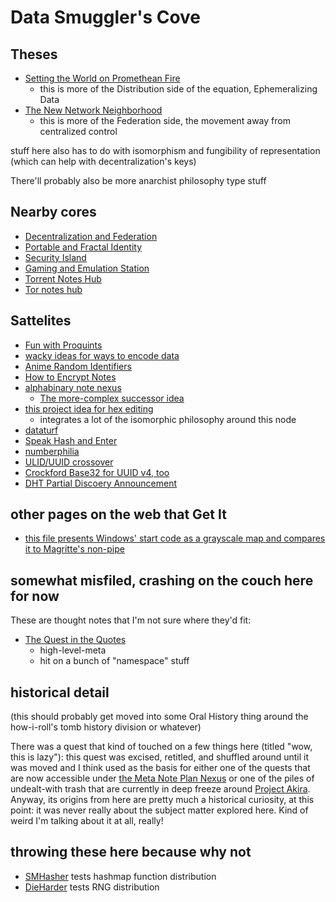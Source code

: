 # Data Smuggler's Cove

## Theses

- [Setting the World on Promethean Fire](97e9c1c1-933c-49af-8e0d-4dc1b4946bfa.md)
  - this is more of the Distribution side of the equation, Ephemeralizing Data
- [The New Network Neighborhood](8905d737-8f2a-4de7-a850-c1f2b04cd45e.md)
  - this is more of the Federation side, the movement away from centralized control

stuff here also has to do with isomorphism and fungibility of representation (which can help with decentralization's keys)

There'll probably also be more anarchist philosophy type stuff

## Nearby cores

- [Decentralization and Federation](c47c2afa-59e0-4cde-a5b5-6afe4509ac46.md)
- [Portable and Fractal Identity](64a52921-8c92-40bb-a0e5-16414cc96d18.md)
- [Security Island](4dd64124-8e20-4901-aae4-5876361adc85.md)
- [Gaming and Emulation Station](5f300d2c-da81-4124-8e4f-480bd4e2b552.md)
- [Torrent Notes Hub](7c6ca944-7814-40c7-a1ba-5d34bc0b61e7.md)
- [Tor notes hub](bf6417a7-0c97-497c-a1be-d5c2a52bfcda.md)

## Sattelites

- [Fun with Proquints](e6a165a7-64b0-4215-aab6-c391ee82d66d.md)
- [wacky ideas for ways to encode data](faaed29e-c3d1-4202-8bc7-d058e96af1cd.md)
- [Anime Random Identifiers](5dbc11a8-b9f5-4887-a3ed-736dcb337ec8.md)
- [How to Encrypt Notes](de39c59d-7091-4e34-84ff-9c25ceed1055.md)
- [alphabinary note nexus](a92da7dd-0bba-44ba-8e5a-743571caab3e.md)
  - [The more-complex successor idea](05ec49f4-5955-4876-82d2-9dd77d36c6c5.md)
- [this project idea for hex editing](68bb497c-899f-45a5-8053-20d12a8b470b.md)
  - integrates a lot of the isomorphic philosophy around this node
- [dataturf](802e258f-9647-4d86-adfb-de2c9667f427.md)
- [Speak Hash and Enter](8d8d90d0-fd73-4356-995c-8ab2013b8b13.md)
- [numberphilia](0cba7e6c-c590-4868-8a93-dd64287f2d74.md)
- [ULID/UUID crossover](7961f8b3-8d57-44a3-8ff0-68fa609e7392.md)
- [Crockford Base32 for UUID v4, too](259271a4-d9c4-448e-836a-be07501bbd04.md)
- [DHT Partial Discoery Announcement](368fd5d4-d512-49ee-ad6f-cd8e76c9d6cc.md)

## other pages on the web that Get It

- [this file presents Windows' start code as a grayscale map and compares it to Magritte's non-pipe](http://3564020356.org/tutes/malawin_en.htm)

## somewhat misfiled, crashing on the couch here for now

These are thought notes that I'm not sure where they'd fit:

- [The Quest in the Quotes](73bf679b-4732-4ed1-929d-5dce9c163fd7.md)
  - high-level-meta
  - hit on a bunch of "namespace" stuff

## historical detail

(this should probably get moved into some Oral History thing around the how-i-roll's tomb history division or whatever)

There was a quest that kind of touched on a few things here (titled "wow, this is lazy"): this quest was excised, retitled, and shuffled around until it was moved and I think used as the basis for either one of the quests that are now accessible under [the Meta Note Plan Nexus][MNPN] or one of the piles of undealt-with trash that are currently in deep freeze around [Project Akira][Akira]. Anyway, its origins from here are pretty much a historical curiosity, at this point: it was never really about the subject matter explored here. Kind of weird I'm talking about it at all, really!

[MNPN]: eb1e81f8-5939-4f85-9930-418044018a75.md
[Akira]: dadfc5e5-cfb6-4f7d-88c0-bcd64b91feac.md

## throwing these here because why not

- [SMHasher](https://github.com/aappleby/smhasher) tests hashmap function distribution
- [DieHarder](http://webhome.phy.duke.edu/~rgb/General/dieharder.php) tests RNG distribution
